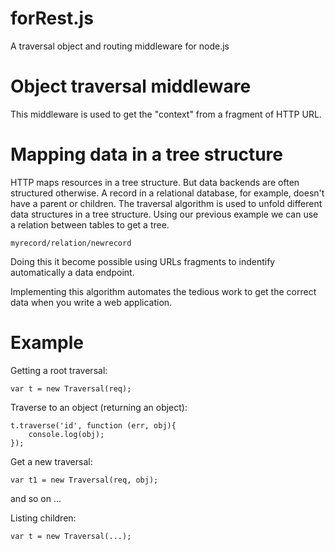 forRest.js
==========

A traversal object and routing middleware for node.js
 
Object traversal middleware
===========================

This middleware is used to get the "context" from a fragment of HTTP URL.

Mapping data in a tree structure
================================
HTTP maps resources in a tree structure.
But data backends are often structured otherwise. A record in a relational
database, for example, doesn't have a parent or children.
The traversal algorithm is used to unfold different data structures in a tree structure.
Using our previous example we can use a relation between tables to get a tree.

    myrecord/relation/newrecord

Doing this it become possible using URLs fragments to indentify automatically a data endpoint.

Implementing this algorithm automates the tedious work to get the correct data when you write a web application.

Example
=======
Getting a root traversal:
    
    var t = new Traversal(req);

Traverse to an object (returning an object):

    t.traverse('id', function (err, obj){
        console.log(obj);
    });

Get a new traversal:

    var t1 = new Traversal(req, obj);

and so on ...

Listing children:


    var t = new Traversal(...);
    


